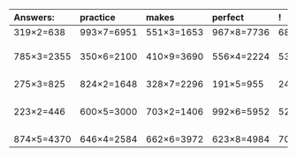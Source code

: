 | Answers: | practice | makes | perfect | ! |
| :--- | :--- | :--- | :--- | :--- |
| 319×2=638 | 993×7=6951 | 551×3=1653 | 967×8=7736 | 683×4=2732 | 
|   |   |   |   |   | 
|   |   |   |   |   | 
|   |   |   |   |   | 
| 785×3=2355 | 350×6=2100 | 410×9=3690 | 556×4=2224 | 537×8=4296 | 
|   |   |   |   |   | 
|   |   |   |   |   | 
|   |   |   |   |   | 
|   |   |   |   |   | 
| 275×3=825 | 824×2=1648 | 328×7=2296 | 191×5=955 | 242×6=1452 | 
|   |   |   |   |   | 
|   |   |   |   |   | 
|   |   |   |   |   | 
|   |   |   |   |   | 
| 223×2=446 | 600×5=3000 | 703×2=1406 | 992×6=5952 | 524×2=1048 | 
|   |   |   |   |   | 
|   |   |   |   |   | 
|   |   |   |   |   | 
|   |   |   |   |   | 
| 874×5=4370 | 646×4=2584 | 662×6=3972 | 623×8=4984 | 706×9=6354 | 
